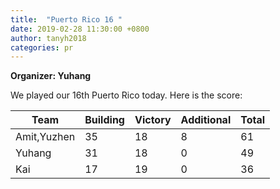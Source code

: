 ```yaml
---
title:  "Puerto Rico 16 "
date: 2019-02-28 11:30:00 +0800
author: tanyh2018
categories: pr
--- 
```


**Organizer: Yuhang** 

We played our 16th Puerto Rico today. Here is the score: 

| Team                | Building | Victory | Additional | Total |
| --------------------| -------- | ------- | ---------- | ----- |
| Amit,Yuzhen         | 35       | 18      | 8          | 61    |
| Yuhang              | 31       | 18      | 0          | 49    |
| Kai                 | 17       | 19      | 0          | 36    |
